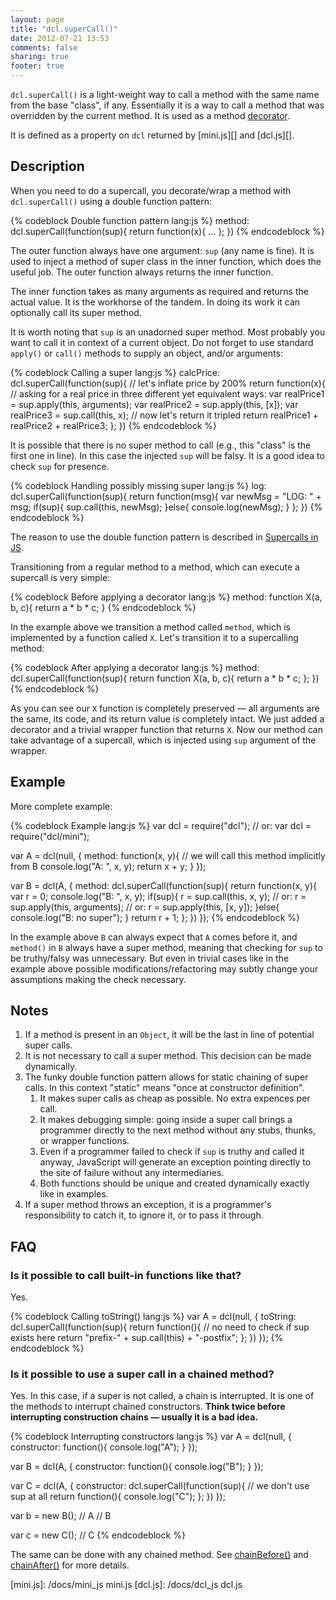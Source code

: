 ```yaml
---
layout: page
title: "dcl.superCall()"
date: 2012-07-21 13:53
comments: false
sharing: true
footer: true
---
```


`dcl.superCall()` is a light-weight way to call a method with the same name from the base "class", if any. Essentially
it is a way to call a method that was overridden by the current method. It is used as a method
[decorator](/docs/general/decorator).

It is defined as a property on `dcl` returned by [mini.js][] and [dcl.js][].

## Description

When you need to do a supercall, you decorate/wrap a method with `dcl.superCall()` using a double function pattern:

{% codeblock Double function pattern lang:js %}
	method: dcl.superCall(function(sup){
		return function(x){
			...
		};
	})
{% endcodeblock %}

The outer function always have one argument: `sup` (any name is fine). It is used to inject a method of super class
in the inner function, which does the useful job. The outer function always returns the inner function.

The inner function takes as many arguments as required and returns the actual value. It is the workhorse of the tandem.
In doing its work it can optionally call its super method.

It is worth noting that `sup` is an unadorned super method. Most probably you want to call it in context of a current
object. Do not forget to use standard `apply()` or `call()` methods to supply an object, and/or arguments:

{% codeblock Calling a super lang:js %}
	calcPrice: dcl.superCall(function(sup){
	    // let's inflate price by 200%
		return function(x){
		    // asking for a real price in three different yet equivalent ways:
			var realPrice1 = sup.apply(this, arguments);
			var realPrice2 = sup.apply(this, [x]);
			var realPrice3 = sup.call(this, x);
			// now let's return it tripled
			return realPrice1 + realPrice2 + realPrice3;
		};
	})
{% endcodeblock %}

It is possible that there is no super method to call (e.g., this "class" is the first one in line). In this case the
injected `sup` will be falsy. It is a good idea to check `sup` for presence.

{% codeblock Handling possibly missing super lang:js %}
	log: dcl.superCall(function(sup){
		return function(msg){
		    var newMsg = "LOG: " + msg;
		    if(sup){
		        sup.call(this, newMsg);
		    }else{
		        console.log(newMsg);
		    }
		};
	})
{% endcodeblock %}


The reason to use the double function pattern is described in [Supercalls in JS](/docs/general/supercalls).

Transitioning from a regular method to a method, which can execute a supercall is very simple:

{% codeblock Before applying a decorator lang:js %}
	method: function X(a, b, c){
		return a * b * c;
	}
{% endcodeblock %}

In the example above we transition a method called `method`, which is implemented by a function called `X`.
Let's transition it to a supercalling method:

{% codeblock After applying a decorator lang:js %}
	method: dcl.superCall(function(sup){
		return function X(a, b, c){
			return a * b * c;
		};
	})
{% endcodeblock %}

As you can see our `X` function is completely preserved &mdash; all arguments are the same, its code, and its return
value is completely intact. We just added a decorator and a trivial wrapper function that returns `X`. Now our method
can take advantage of a supercall, which is injected using `sup` argument of the wrapper.


## Example

More complete example:

{% codeblock Example lang:js %}
var dcl = require("dcl");
// or: var dcl = require("dcl/mini");

var A = dcl(null, {
	method: function(x, y){
		// we will call this method implicitly from B
		console.log("A: ", x, y);
		return x + y;
	}
});

var B = dcl(A, {
	method: dcl.superCall(function(sup){
		return function(x, y){
			var r = 0;
			console.log("B: ", x, y);
			if(sup){
				r = sup.call(this, x, y);
				// or: r = sup.apply(this, arguments);
				// or: r = sup.apply(this, [x, y]);
			}else{
				console.log("B: no super");
			}
			return r + 1;
		};
	})
});
{% endcodeblock %}

In the example above `B` can always expect that `A` comes before it, and `method()` in `B` always have a super method,
meaning that checking for `sup` to be truthy/falsy was unnecessary. But even in trivial cases like in the example above
possible modifications/refactoring may subtly change your assumptions making the check necessary.

## Notes

1. If a method is present in an `Object`, it will be the last in line of potential super calls.
2. It is not necessary to call a super method. This decision can be made dynamically.
3. The funky double function pattern allows for static chaining of super calls. In this context "static" means "once at
constructor definition".
   1. It makes super calls as cheap as possible. No extra expences per call.
   2. It makes debugging simple: going inside a super call brings a programmer directly to the next method without any
      stubs, thunks, or wrapper functions.
   3. Even if a programmer failed to check if `sup` is truthy and called it anyway, JavaScript will generate
      an exception pointing directly to the site of failure without any intermediaries.
   4. Both functions should be unique and created dynamically exactly like in examples.
4. If a super method throws an exception, it is a programmer's responsibility to catch it, to ignore it, or to pass it
   through.

## FAQ

### Is it possible to call built-in functions like that?

Yes.

{% codeblock Calling toString() lang:js %}
var A = dcl(null, {
	toString: dcl.superCall(function(sup){
		return function(){
			// no need to check if sup exists here
			return "prefix-" + sup.call(this) + "-postfix";
		};
	})
});
{% endcodeblock %}

### Is it possible to use a super call in a chained method?

Yes. In this case, if a super is not called, a chain is interrupted. It is one of the methods to interrupt chained
constructors. **Think twice before interrupting construction chains &mdash; usually it is a bad idea.**

{% codeblock Interrupting constructors lang:js %}
var A = dcl(null, {
	constructor: function(){
		console.log("A");
	}
});

var B = dcl(A, {
	constructor: function(){
		console.log("B");
	}
});

var C = dcl(A, {
	constructor: dcl.superCall(function(sup){
		// we don't use sup at all
		return function(){
			console.log("C");
		};
	})
});

var b = new B();
// A
// B

var c = new C();
// C
{% endcodeblock %}

The same can be done with any chained method. See [chainBefore()](/docs/dcl_js/chainbefore) and
[chainAfter()](/docs/dcl_js/chainafter) for more details.

[mini.js]:  /docs/mini_js  mini.js
[dcl.js]:   /docs/dcl_js   dcl.js
